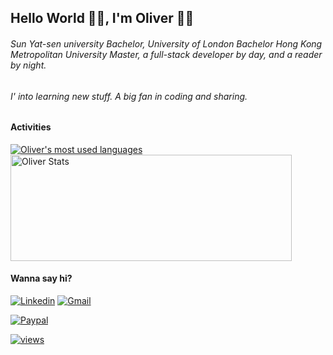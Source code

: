 ## Hello World 👋🏼, I'm Oliver 🐱‍💻

###### Sun Yat-sen university Bachelor, University of London Bachelor Hong Kong Metropolitan University Master, a full-stack developer by day, and a reader by night.

###### I' into learning new stuff. A big fan in coding and sharing.

#### Activities

<a href="https://github.com/lihaotong100/">
  <img align="center" src="https://github-readme-stats.vercel.app/api/top-langs/?username=lihaotong100&layout=compact&theme=omni&hide=html,css" alt="Oliver's most used languages" />
</a>
<a href="https://github.com/lihaotong100/">
  <img align="center" height=170 width=450 src="https://github-readme-stats.vercel.app/api?username=lihaotong100&show_icons=true&theme=omni&count_private=true&include_all_commits=true" alt="Oliver Stats" />
</a>

#### Wanna say hi?
[![Linkedin](https://img.shields.io/badge/oliver-0077B5?style=flat-square&logo=Linkedin&logoColor=fff&link=https://www.linkedin.com/in/zhao-zi-xiang-oliver-56182111a/)](https://www.linkedin.com/in/zhao-zi-xiang-oliver-56182111a/)
[![Gmail](https://img.shields.io/badge/lihaotong10@gmail.com-D93025?style=flat-square&logo=Gmail&logoColor=fff&link=mailto:lihaotong10@gmail.com)](mailto:lihaotong10@gmail.com)


[![Paypal](https://img.shields.io/badge/Buy%20me%20a%20coffee-005EA6?style=flat-square&logo=paypal&logoColor=fff&link=https://www.paypal.me/lihaotong100/)](https://www.paypal.me/lihaotong100/)

[![views](https://komarev.com/ghpvc/?username=lihaotong100&label=Profile%20views&color=fe75a9&style=flat)](https://github.com/lihaotong100/)
